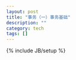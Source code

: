 ```yaml
---
layout: post
title: "事务（一）事务基础"
description: ""
category: tech
tags: []
---
```

{% include JB/setup %}
